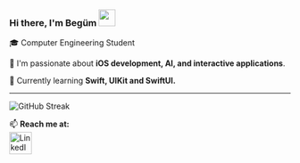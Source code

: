 ### Hi there, I'm Begüm   <img src="https://c.tenor.com/Wx9IEmZZXSoAAAAi/hi.gif" width="30px" height="30px">

🎓 Computer Engineering Student 

🔭 I'm passionate about **iOS development, AI, and interactive applications**.  

🌱 Currently learning **Swift, UIKit and SwiftUI.** 

--- 
![GitHub Streak](https://streak-stats.demolab.com/?user=begumarici&theme=radical)

📫 **Reach me at:**  
<a href="https://www.linkedin.com/in/begumarici/" target="_blank">
    <img src="https://cdn-icons-png.flaticon.com/512/174/174857.png" alt="LinkedIn" width="40" height="40">
</a>


<!-- ![](https://komarev.com/ghpvc/?username=begumarici&color=red)-->

<!-- [![Top Langs](https://github-readme-stats.vercel.app/api/top-langs/?username=begumarici&hide_progress=false)](https://github.com/anuraghazra/github-readme-stats)-->


<!--
**begumarici/begumarici** is a ✨ _special_ ✨ repository because its `README.md` (this file) appears on your GitHub profile.

Here are some ideas to get you started:

- 🔭 I’m currently working on ...
- 🌱 I’m currently learning Swift.
- 👯 I’m looking to collaborate on ...
- 🤔 I’m looking for help with ...
- 💬 Ask me about ...
- 📫 How to reach me: ...
- 😄 Pronouns: ...
- ⚡ Fun fact: ...
-->

<!-- <p align="center"> 
  Visitor count<br>
  <img src="https://profile-counter.glitch.me/begumarici/count.svg" />
</p>
-->
